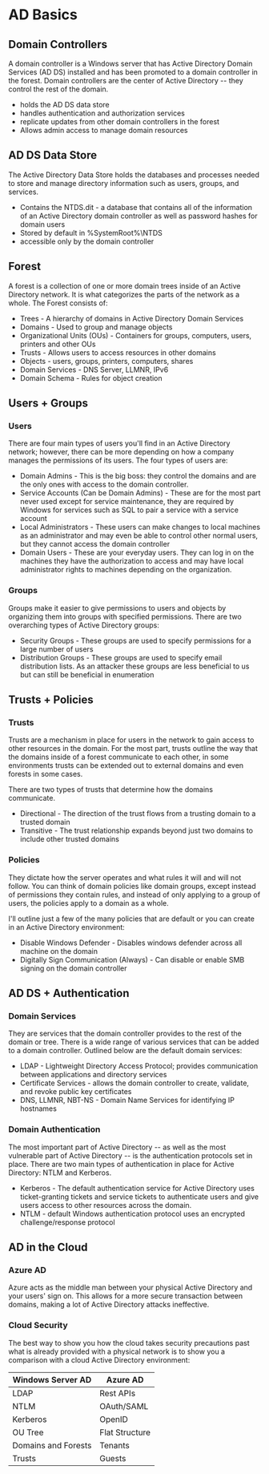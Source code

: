 # AD Basics

## Domain Controllers

A domain controller is a Windows server that has Active Directory Domain Services (AD DS) installed and has been promoted to a domain controller in the forest. Domain controllers are the center of Active Directory -- they control the rest of the domain.

* holds the AD DS data store&#x20;
* handles authentication and authorization services&#x20;
* replicate updates from other domain controllers in the forest
* Allows admin access to manage domain resources

## AD DS Data Store

The Active Directory Data Store holds the databases and processes needed to store and manage directory information such as users, groups, and services.

* Contains the NTDS.dit - a database that contains all of the information of an Active Directory domain controller as well as password hashes for domain users
* Stored by default in %SystemRoot%\NTDS
* accessible only by the domain controller

## Forest

﻿A forest is a collection of one or more domain trees inside of an Active Directory network. It is what categorizes the parts of the network as a whole. The Forest consists of:

* Trees - A hierarchy of domains in Active Directory Domain Services
* Domains - Used to group and manage objects&#x20;
* Organizational Units (OUs) - Containers for groups, computers, users, printers and other OUs
* Trusts - Allows users to access resources in other domains
* Objects - users, groups, printers, computers, shares
* Domain Services - DNS Server, LLMNR, IPv6
* Domain Schema - Rules for object creation

## Users + Groups

### Users

There are four main types of users you'll find in an Active Directory network; however, there can be more depending on how a company manages the permissions of its users. The four types of users are:

* Domain Admins - This is the big boss: they control the domains and are the only ones with access to the domain controller.
* Service Accounts (Can be Domain Admins) - These are for the most part never used except for service maintenance, they are required by Windows for services such as SQL to pair a service with a service account
* Local Administrators - These users can make changes to local machines as an administrator and may even be able to control other normal users, but they cannot access the domain controller
* Domain Users - These are your everyday users. They can log in on the machines they have the authorization to access and may have local administrator rights to machines depending on the organization.

### Groups

﻿Groups make it easier to give permissions to users and objects by organizing them into groups with specified permissions. There are two overarching types of Active Directory groups:&#x20;

* Security Groups - These groups are used to specify permissions for a large number of users
* Distribution Groups - These groups are used to specify email distribution lists. As an attacker these groups are less beneficial to us but can still be beneficial in enumeration

## Trusts + Policies

### Trusts

Trusts are a mechanism in place for users in the network to gain access to other resources in the domain. For the most part, trusts outline the way that the domains inside of a forest communicate to each other, in some environments trusts can be extended out to external domains and even forests in some cases.

There are two types of trusts that determine how the domains communicate.

* Directional - The direction of the trust flows from a trusting domain to a trusted domain
* Transitive - The trust relationship expands beyond just two domains to include other trusted domains

### Policies

They dictate how the server operates and what rules it will and will not follow. You can think of domain policies like domain groups, except instead of permissions they contain rules, and instead of only applying to a group of users, the policies apply to a domain as a whole.&#x20;

I'll outline just a few of the  many policies that are default or you can create in an Active Directory environment:&#x20;

* Disable Windows Defender - Disables windows defender across all machine on the domain
* Digitally Sign Communication (Always) - Can disable or enable SMB signing on the domain controller

## AD DS + Authentication

### Domain Services

They are services that the domain controller provides to the rest of the domain or tree. There is a wide range of various services that can be added to a domain controller. Outlined below are the default domain services:

* LDAP - Lightweight Directory Access Protocol; provides communication between applications and directory services
* Certificate Services - allows the domain controller to create, validate, and revoke public key certificates
* DNS, LLMNR, NBT-NS - Domain Name Services for identifying IP hostnames

### Domain Authentication

The most important part of Active Directory -- as well as the most vulnerable part of Active Directory -- is the authentication protocols set in place. There are two main types of authentication in place for Active Directory: NTLM and Kerberos.

* Kerberos - The default authentication service for Active Directory uses ticket-granting tickets and service tickets to authenticate users and give users access to other resources across the domain.
* NTLM - default Windows authentication protocol uses an encrypted challenge/response protocol

## AD in the Cloud

### Azure AD

Azure acts as the middle man between your physical Active Directory and your users' sign on. This allows for a more secure transaction between domains, making a lot of Active Directory attacks ineffective.

### Cloud Security

The best way to show you how the cloud takes security precautions past what is already provided with a physical network is to show you a comparison with a cloud Active Directory environment:

| **Windows Server AD** | **Azure AD**   |
| --------------------- | -------------- |
| LDAP                  | Rest APIs      |
| NTLM                  | OAuth/SAML     |
| Kerberos              | OpenID         |
| OU Tree               | Flat Structure |
| Domains and Forests   | Tenants        |
| Trusts                | Guests         |

